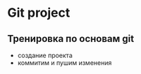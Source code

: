 # Git project 


## Тренировка по основам git

- создание проекта
- коммитим и пушим изменения





